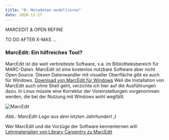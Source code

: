 ```yaml
---
title: "8: Metadaten modellieren"
date: 2020-11-27
---
```


MARCEDIT & OPEN REFINE

TO DO AFTER X-MAS ...

### MarcEdit: Ein hilfreiches Tool?
MarcEdit ist die weit verbreiteste Software, v.a. im Bibliotheksbereich für MARC-Daten. MarcEdit ist eine kostenlos nutzbare Software aber nicht Open Source.
Diesen Datenwandler mit visueller Oberfläche gibt es auch für Windows. [Download von MarcEdit für Windows](https://marcedit.reeset.net/downloads)
Weil die Installation von MarcEdit auch ohne Shell geht, verzichte ich hier auf die Ausführungen dazu. In Linux müsste eine Korrektur der Voreinstellungen vorgenommen werden, die bei der Nutzung mit Windows wohl wegfällt.

![MarcEdit]({{https://github.com/kkbuhler/}}https://raw.githubusercontent.com/kkbuhler/BAIN/master/images/marcedit_logo.png)

*Abb.: MarcEdit-Logo aus dem letzten Jahrhundert ;)*

Wer MarcEdit und die Vorzüge der Software kennenlernen will: [Lehrmaterialien von Library Carpentry zu MarcEdit](https://librarycarpentry.org/lc-marcedit/01-introduction/index.html) 


